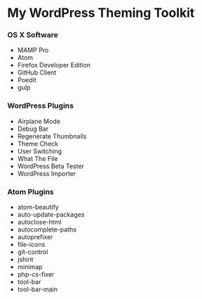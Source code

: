 # My WordPress Theming Toolkit

### OS X Software

- MAMP Pro
- Atom
- Firefox Developer Edition
- GitHub Client
- Poedit
- gulp

### WordPress Plugins

- Airplane Mode
- Debug Bar
- Regenerate Thumbnails
- Theme Check
- User Switching
- What The File
- WordPress Beta Tester
- WordPress Importer

### Atom Plugins

- atom-beautify
- auto-update-packages
- autoclose-html
- autocomplete-paths
- autoprefixer
- file-icons
- git-control
- jshint
- minimap
- php-cs-fixer
- tool-bar
- tool-bar-main
